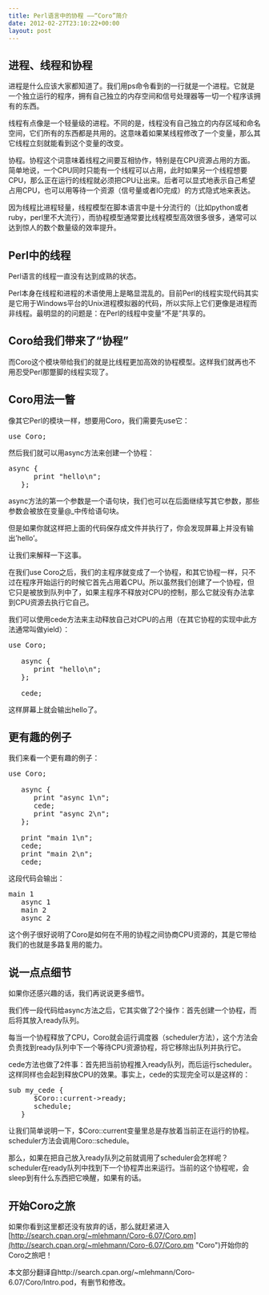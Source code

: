 ```yaml
---
title: Perl语言中的协程 ——“Coro”简介
date: 2012-02-27T23:10:22+00:00
layout: post
---
```

## 进程、线程和协程

进程是什么应该大家都知道了。我们用ps命令看到的一行就是一个进程。它就是一个独立运行的程序，拥有自己独立的内存空间和信号处理器等一切一个程序该拥有的东西。

线程有点像是一个轻量级的进程。不同的是，线程没有自己独立的内存区域和命名空间，它们所有的东西都是共用的。这意味着如果某线程修改了一个变量，那么其它线程立刻就能看到这个变量的改变。

协程。协程这个词意味着线程之间要互相协作，特别是在CPU资源占用的方面。简单地说，一个CPU同时只能有一个线程可以占用，此时如果另一个线程想要CPU，那么正在运行的线程就必须把CPU让出来。后者可以显式地表示自己希望占用CPU，也可以用等待一个资源（信号量或者IO完成）的方式隐式地来表达。

因为线程比进程轻量，线程模型在脚本语言中是十分流行的（比如python或者ruby，perl里不大流行），而协程模型通常要比线程模型高效很多很多，通常可以达到惊人的数个数量级的效率提升。 



## Perl中的线程

Perl语言的线程一直没有达到成熟的状态。

Perl本身在线程和进程的术语使用上是略显混乱的。目前Perl的线程实现代码其实是它用于Windows平台的Unix进程模拟器的代码，所以实际上它们更像是进程而非线程。最明显的的问题是：在Perl的线程中变量“不是”共享的。



## Coro给我们带来了“协程”

而Coro这个模块带给我们的就是比线程更加高效的协程模型。这样我们就再也不用忍受Perl那蹩脚的线程实现了。



## Coro用法一瞥

像其它Perl的模块一样，想要用Coro，我们需要先use它：

<pre class="brush: perl">use Coro;
</pre>

然后我们就可以用async方法来创建一个协程：

<pre class="brush: perl">async {
      print "hello\n";
   };  
</pre>

async方法的第一个参数是一个语句块，我们也可以在后面继续写其它参数，那些参数会被放在变量@_中传给语句块。

但是如果你就这样把上面的代码保存成文件并执行了，你会发现屏幕上并没有输出&#8217;hello&#8217;。

让我们来解释一下这事。

在我们use Coro之后，我们的主程序就变成了一个协程，和其它协程一样，只不过在程序开始运行的时候它首先占用着CPU。所以虽然我们创建了一个协程，但它只是被放到队列中了，如果主程序不释放对CPU的控制，那么它就没有办法拿到CPU资源去执行它自己。

我们可以使用cede方法来主动释放自己对CPU的占用（在其它协程的实现中此方法通常叫做yield）：

<pre class="brush: perl">use Coro;

   async {
      print "hello\n";
   };  

   cede;
</pre>

这样屏幕上就会输出hello了。



## 更有趣的例子

我们来看一个更有趣的例子：

<pre class="brush: perl">use Coro;

   async {
      print "async 1\n";
      cede;
      print "async 2\n";
   };

   print "main 1\n";
   cede;
   print "main 2\n";
   cede;
</pre>

这段代码会输出：

<pre class="brush: perl">main 1
   async 1
   main 2
   async 2
</pre>

这个例子很好说明了Coro是如何在不用的协程之间协商CPU资源的，其是它带给我们的也就是多路复用的能力。



## 说一点点细节

如果你还感兴趣的话，我们再说说更多细节。

我们传一段代码给async方法之后，它其实做了2个操作：首先创建一个协程，而后将其放入ready队列。

每当一个协程释放了CPU，Coro就会运行调度器（scheduler方法），这个方法会负责找到ready队列中下一个等待CPU资源协程，将它移除出队列并执行它。

cede方法也做了2件事：首先把当前协程推入ready队列，而后运行scheduler。这样同样也会起到释放CPU的效果。事实上，cede的实现完全可以是这样的：

<pre class="brush: perl">sub my_cede {
      $Coro::current->ready;
      schedule;
   }
</pre>

让我们简单说明一下，$Coro::current变量里总是存放着当前正在运行的协程。scheduler方法会调用Coro::schedule。

那么，如果在把自己放入ready队列之前就调用了scheduler会怎样呢？scheduler在ready队列中找到下一个协程弄出来运行。当前的这个协程呢，会sleep到有什么东西把它唤醒，如果有的话。



## 开始Coro之旅

如果你看到这里都还没有放弃的话，那么就赶紧进入[http://search.cpan.org/~mlehmann/Coro-6.07/Coro.pm](http://search.cpan.org/~mlehmann/Coro-6.07/Coro.pm "Coro")开始你的Coro之旅吧！

本文部分翻译自http://search.cpan.org/~mlehmann/Coro-6.07/Coro/Intro.pod，有删节和修改。
